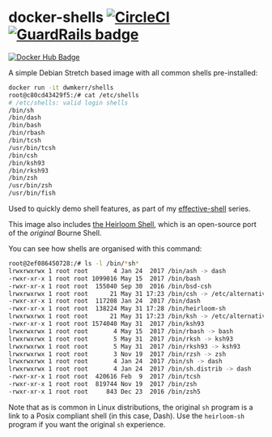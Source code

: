 # docker-shells [![CircleCI](https://circleci.com/gh/dwmkerr/docker-shells.svg?style=shield)](https://circleci.com/gh/dwmkerr/docker-shells) [![GuardRails badge](https://badges.production.guardrails.io/dwmkerr/docker-shells.svg)](https://www.guardrails.io)

[![Docker Hub Badge](http://dockeri.co/image/dwmkerr/shells)](https://registry.hub.docker.com/u/dwmkerr/shells/)

A simple Debian Stretch based image with all common shells pre-installed:

```bash
docker run -it dwmkerr/shells
root@c80cd43429f5:/# cat /etc/shells
# /etc/shells: valid login shells
/bin/sh
/bin/dash
/bin/bash
/bin/rbash
/bin/tcsh
/usr/bin/tcsh
/bin/csh
/bin/ksh93
/bin/rksh93
/bin/zsh
/usr/bin/zsh
/usr/bin/fish
```

Used to quickly demo shell features, as part of my [effective-shell](https://github.com/dwmkerr/effective-shell) series.

This image also includes [the Heirloom Shell](http://heirloom.sourceforge.net/sh.html), which is an open-source port of the _original_ Bourne Shell.

You can see how shells are organised with this command:

```bash
root@2ef086450728:/# ls -l /bin/*sh*
lrwxrwxrwx 1 root root       4 Jan 24  2017 /bin/ash -> dash
-rwxr-xr-x 1 root root 1099016 May 15  2017 /bin/bash
-rwxr-xr-x 1 root root  155040 Sep 30  2016 /bin/bsd-csh
lrwxrwxrwx 1 root root      21 May 31 17:23 /bin/csh -> /etc/alternatives/csh
-rwxr-xr-x 1 root root  117208 Jan 24  2017 /bin/dash
-rwxr-xr-x 1 root root  138224 May 31 17:28 /bin/heirloom-sh
lrwxrwxrwx 1 root root      21 May 31 17:23 /bin/ksh -> /etc/alternatives/ksh
-rwxr-xr-x 1 root root 1574040 May 31  2017 /bin/ksh93
lrwxrwxrwx 1 root root       4 May 15  2017 /bin/rbash -> bash
lrwxrwxrwx 1 root root       5 May 31  2017 /bin/rksh -> ksh93
lrwxrwxrwx 1 root root       5 May 31  2017 /bin/rksh93 -> ksh93
lrwxrwxrwx 1 root root       3 Nov 19  2017 /bin/rzsh -> zsh
lrwxrwxrwx 1 root root       4 Jan 24  2017 /bin/sh -> dash
lrwxrwxrwx 1 root root       4 Jan 24  2017 /bin/sh.distrib -> dash
-rwxr-xr-x 1 root root  420616 Feb  9  2017 /bin/tcsh
-rwxr-xr-x 1 root root  819744 Nov 19  2017 /bin/zsh
-rwxr-xr-x 1 root root     843 Dec 23  2016 /bin/zsh5
```

Note that as is common in Linux distributions, the original `sh` program is a link to a Posix compliant shell (in this case, Dash). Use the `heirloom-sh` program if you want the original `sh` experience.
